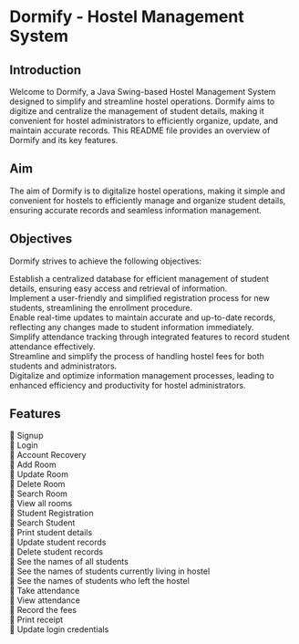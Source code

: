 # Dormify - Hostel Management System
## Introduction
Welcome to Dormify, a Java Swing-based Hostel Management System designed to simplify and streamline hostel operations. Dormify aims to digitize and centralize the management of student details, making it convenient for hostel administrators to efficiently organize, update, and maintain accurate records. This README file provides an overview of Dormify and its key features.

## Aim
The aim of Dormify is to digitalize hostel operations, making it simple and convenient for hostels to efficiently manage and organize student details, ensuring accurate records and seamless information management.

## Objectives
Dormify strives to achieve the following objectives:

Establish a centralized database for efficient management of student details, ensuring easy access and retrieval of information. <br>
Implement a user-friendly and simplified registration process for new students, streamlining the enrollment procedure.<br>
Enable real-time updates to maintain accurate and up-to-date records, reflecting any changes made to student information immediately.<br>
Simplify attendance tracking through integrated features to record student attendance effectively.<br>
Streamline and simplify the process of handling hostel fees for both students and administrators.<br>
Digitalize and optimize information management processes, leading to enhanced efficiency and productivity for hostel administrators.<br>

## Features
	Signup<br>
	Login<br>
	Account Recovery<br>
	Add Room<br>
	Update Room<br>
	Delete Room<br>
	Search Room<br>
	View all rooms <br>
	Student Registration<br>
	Search Student<br>
	Print student details<br>
	Update student records<br>
	Delete student records<br>
	See the names of all students<br>
	See the names of students currently living in hostel<br>
	See the names of students who left the hostel<br>
	Take attendance<br>
	View attendance<br>
	Record the fees<br>
	Print receipt<br>
	Update login credentials
